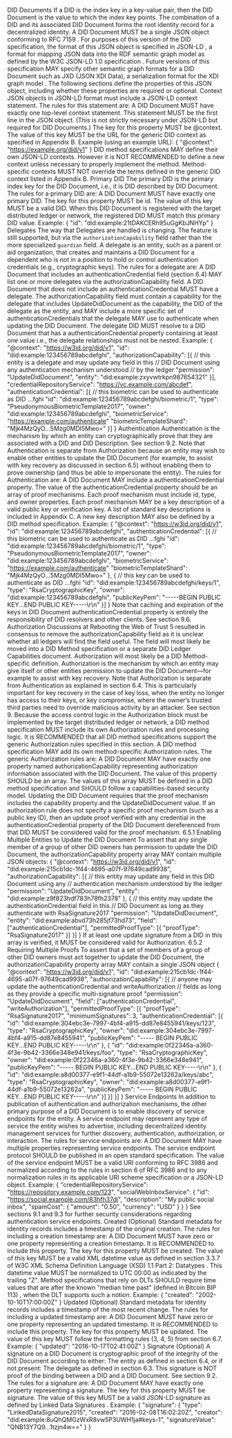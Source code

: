 DID Documents If a DID is the index key in a key-value pair, then the DID Document is the value to which the index key points. The combination of a DID and its associated DID Document forms the root identity record for a decentralized identity. A DID Document MUST be a single JSON object conforming to RFC 7159 . For purposes of this version of the DID specification, the format of this JSON object is specified in JSON-LD , a format for mapping JSON data into the RDF semantic graph model as defined by the W3C JSON-LD 1.0 specification . Future versions of this specification MAY specify other semantic graph formats for a DID Document such as JXD (JSON XDI Data), a serialization format for the XDI graph model . The following sections define the properties of this JSON object, including whether these properties are required or optional. Context JSON objects in JSON-LD format must include a JSON-LD context statement. The rules for this statement are: A DID Document MUST have exactly one top-level context statement. This statement MUST be the first line in the JSON object. (This is not strictly necessary under JSON-LD but required for DID Documents.) The key for this property MUST be @context. The value of this key MUST be the URL for the generic DID context as specified in Appendix B. Example (using an example URL): { "@context": "https://example.org/did/v1" } DID method specifications MAY define their own JSON-LD contexts. However it is NOT RECOMMENDED to define a new context unless necessary to properly implement the method. Method-specific contexts MUST NOT override the terms defined in the generic DID context listed in Appendix B. Primary DID The primary DID is the primary index key for the DID Document, i.e., it is DID described by DID Document. The rules for a primary DID are: A DID Document MUST have exactly one primary DID. The key for this property MUST be id. The value of this key MUST be a valid DID. When this DID Document is registered with the target distributed ledger or network, the registered DID MUST match this primary DID value. Example: { "id": "did:example:21tDAKCERh95uGgKbJNHYp" } Delegates The way that Delegates are handled is changing. The feature is still supported, but via the `authorizationCapability` field rather than the more specialized `guardian` field. A delegate is an entity, such as a parent or aid organization, that creates and maintains a DID Document for a dependent who is not in a position to hold or control authentication credentials (e.g., cryptographic keys). The rules for a delegate are: A DID Document that includes an authenticationCredential field (section 6.4) MAY list one or more delegates via the authorizationCapability field. A DID Document that does not include an authenticationCredential MUST have a delegate. The authorizationCapability field must contain a capability for the delegate that includes UpdateDidDocument as the capability, the DID of the delegate as the entity, and MAY include a more specific set of authenticationCredentials that the delegate MAY use to authenticate when updating the DID Document. The delegate DID MUST resolve to a DID Document that has a authenticationCredential property containing at least one value i.e., the delegate relationships must not be nested. Example: { "@context": "https://w3id.org/did/v1", "id": "did:example:123456789abcdefghi", "authorizationCapability": [{ // this entity is a delegate and may update any field in this // DID Document using any authentication mechanism understood // by the ledger "permission": "UpdateDidDocument", "entity": "did:example:zxyvwtrkpn987654321" }], "credentialRepositoryService": "https://vc.example.com/abcdef", "authenticationCredential": [{ // this biometric can be used to authenticate as DID ...fghi "id": "did:example:123456789abcdefghi/biometric/1", "type": "PseudonymousBiometricTemplate2017", "owner": "did:example:123456789abcdefghi", "biometricService": "https://example.com/authenticate" "biometricTemplateShard": "Mjk4MzQyO...5Mzg0MDI5Mwo=" }] } Authentication Authentication is the mechanism by which an entity can cryptographically prove that they are associated with a DID and DID Description. See section 9.2. Note that Authentication is separate from Authorization because an entity may wish to enable other entities to update the DID Document (for example, to assist with key recovery as discussed in section 6.5) without enabling them to prove ownership (and thus be able to impersonate the entity). The rules for Authentication are: A DID Document MAY include a authenticationCredential property. The value of the authenticationCredential property should be an array of proof mechanisms. Each proof mechanism must include id, type, and owner properties. Each proof mechanism MAY be a key description of a valid public key or verification key. A list of standard key descriptions is included in Appendix C. A new key description MAY also be defined by a DID method specification. Example: { "@context": "https://w3id.org/did/v1", "id": "did:example:123456789abcdefghi", "authenticationCredential": [{ // this biometric can be used to authenticate as DID ...fghi "id": "did:example:123456789abcdefghi/biometric/1", "type": "PseudonymousBiometricTemplate2017", "owner": "did:example:123456789abcdefghi", "biometricService": "https://example.com/authenticate" "biometricTemplateShard": "Mjk4MzQyO...5Mzg0MDI5Mwo=" }, { // this key can be used to authenticate as DID ...fghi "id": "did:example:123456789abcdefghi/keys/1", "type": "RsaCryptographicKey", "owner": "did:example:123456789abcdefghi", "publicKeyPem": "-----BEGIN PUBLIC KEY...END PUBLIC KEY-----\r\n" }] } Note that caching and expiration of the keys in DID Document authenticationCredential property is entirely the responsibility of DID resolvers and other clients. See section 9.6. Authorization Discussions at Rebooting the Web of Trust 5 resulted in consensus to remove the authorizationCapability field as it is unclear whether all ledgers will find the field useful. The field will most likely be moved into a DID Method specification or a separate DID Ledger Capabilities document. Authorization will most likely be a DID Method-specific definition. Authorization is the mechanism by which an entity may give itself or other entities permission to update the DID Document—for example to assist with key recovery. Note that Authorization is separate from Authentication as explained in section 6.4. This is particularly important for key recovery in the case of key loss, when the entity no longer has access to their keys, or key compromise, where the owner’s trusted third parties need to override malicious activity by an attacker. See section 9. Because the access control logic in the Authorization block must be implemented by the target distributed ledger or network, a DID method specification MUST include its own Authorization rules and processing logic. It is RECOMMENDED that all DID method specifications support the generic Authorization rules specified in this section. A DID method specification MAY add its own method-specific Authorization rules. The generic Authorization rules are: A DID Document MAY have exactly one property named authorizationCapability representing authorization information associated with the DID Document. The value of this property SHOULD be an array. The values of this array MUST be defined in a DID method specification and SHOULD follow a capabilities-based security model. Updating the DID Document requires that the proof mechanism includes the capability property and the UpdateDidDocument value. If an authorization rule does not specify a specific proof mechanism (such as a public key ID), then an update proof verified with any credential in the authenticationCredential property of the DID Document dereferenced from that DID MUST be considered valid for the proof mechanism. 6.5.1 Enabling Multiple Entities to Update the DID Document To assert that any single member of a group of other DID owners has permission to update the DID Document, the authorizationCapability property array MAY contain multiple JSON objects: { "@context": "https://w3id.org/did/v1", "id": "did:example:215cb1dc-1f44-4695-a07f-97649cad9938", "authorizationCapability": [{ // this entity may update any field in this DID Document using any // authentication mechanism understood by the ledger "permission": "UpdateDidDocument", "entity": "did:example:z9f823hdf783h78fh2378" }, { // this entity may update the authenticationCredential field in this // DID Document as long as they authenticate with RsaSignature2017 "permission": "UpdateDidDocument", "entity": "did:example:abvd73h285jf73hd73", "field": ["authenticationCredential"], "permittedProofType": [{ "proofType": "RsaSignature2017" }] }] } If at least one update signature from a DID in this array is verified, it MUST be considered valid for Authorization. 6.5.2 Requiring Multiple Proofs To assert that a set of members of a group of other DID owners must act together to update the DID Document, the authorizationCapability property array MAY contain a single JSON object { "@context": "https://w3id.org/did/v1", "id": "did:example:215cb1dc-1f44-4695-a07f-97649cad9938", "authorizationCapability": [{ // anyone may update the authenticationCredential and writeAuthorization // fields as long as they provide a specific multi-signature proof "permission": "UpdateDidDocument", "field": ["authenticationCredential", "writeAuthorization"], "permittedProofType": [{ "proofType": "RsaSignature2017", "minimumSignatures": 3, "authenticationCredential": [{ "id": "did:example:304ebc3e-7997-4bf4-a915-dd87e8455941/keys/123", "type": "RsaCryptographicKey", "owner": "did:example:304ebc3e-7997-4bf4-a915-dd87e8455941", "publicKeyPem": "----- BEGIN PUBLIC KEY...END PUBLIC KEY-----\r\n" }, { "id": "did:example:0f22346a-a360-4f3e-9b42-3366e348e941/keys/foo", "type": "RsaCryptographicKey", "owner": "did:example:0f22346a-a360-4f3e-9b42-3366e348e941", "publicKeyPem": "----- BEGIN PUBLIC KEY...END PUBLIC KEY-----\r\n" }, { "id": "did:example:a8d00377-e9f1-44df-a1b9-55072e13262a/keys/abc", "type": "RsaCryptographicKey", "owner": "did:example:a8d00377-e9f1-44df-a1b9-55072e13262a", "publicKeyPem": "----- BEGIN PUBLIC KEY...END PUBLIC KEY-----\r\n" }] }] }] } Service Endpoints In addition to publication of authentication and authorization mechanisms, the other primary purpose of a DID Document is to enable discovery of service endpoints for the entity. A service endpoint may represent any type of service the entity wishes to advertise, including decentralized identity management services for further discovery, authentication, authorization, or interaction. The rules for service endpoints are: A DID Document MAY have multiple properties representing service endpoints. The service endpoint protocol SHOULD be published in an open standard specification. The value of the service endpoint MUST be a valid URI conforming to RFC 3986 and normalized according to the rules in section 6 of RFC 3986 and to any normalization rules in its applicable URI scheme specification or a JSON-LD object. Example: { "credentialRepositoryService": "https://repository.example.com/123", "socialWebInboxService": { "id": "https://social.example.com/83hfh37dj", "description": "My public social inbox", "spamCost": { "amount": "0.50", "currency": "USD" } } } See sections 9.1 and 9.3 for further security considerations regarding authentication service endpoints. Created (Optional) Standard metadata for identity records includes a timestamp of the original creation. The rules for including a creation timestamp are: A DID Document MUST have zero or one property representing a creation timestamp. It is RECOMMENDED to include this property. The key for this property MUST be created. The value of this key MUST be a valid XML datetime value as defined in section 3.3.7 of W3C XML Schema Definition Language (XSD) 1.1 Part 2: Datatypes . This datetime value MUST be normalized to UTC 00:00 as indicated by the trailing "Z". Method specifications that rely on DLTs SHOULD require time values that are after the known "median time past" (defined in Bitcoin BIP 113) , when the DLT supports such a notion. Example: { "created": "2002-10-10T17:00:00Z" } Updated (Optional) Standard metadata for identity records includes a timestamp of the most recent change. The rules for including a updated timestamp are: A DID Document MUST have zero or one property representing an updated timestamp. It is RECOMMENDED to include this property. The key for this property MUST be updated. The value of this key MUST follow the formatting rules (3, 4, 5) from section 6.7. Example: { "updated": "2016-10-17T02:41:00Z" } Signature (Optional) A signature on a DID Document is cryptographic proof of the integrity of the DID Document according to either: The entity as defined in section 6.4, or if not present: The delegate as defined in section 6.3. This signature is NOT proof of the binding between a DID and a DID Document. See section 9.2. The rules for a signature are: A DID Document MAY have exactly one property representing a signature. The key for this property MUST be signature. The value of this key MUST be a valid JSON-LD signature as defined by Linked Data Signatures . Example: { "signature": { "type": "LinkedDataSignature2015", "created": "2016-02-08T16:02:20Z", "creator": "did:example:8uQhQMGzWxR8vw5P3UWH1ja#keys-1", "signatureValue": "QNB13Y7Q9...1tzjn4w==" } }
